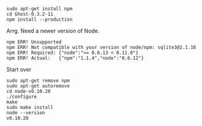     sudo apt-get install npm
    cd Ghost-0.3.2-11 
    npm install --production


Arrg. Need a newer version of Node.

    npm ERR! Unsupported
    npm ERR! Not compatible with your version of node/npm: sqlite3@2.1.16
    npm ERR! Required: {"node":">= 0.6.13 < 0.11.0"}
    npm ERR! Actual:   {"npm":"1.1.4","node":"0.6.12"}

Start over

    sudo apt-get remove npm
    sudo apt-get autoremove
    cd node-v0.10.20
    ./configure
    make
    sudo make install
    node --version
    v0.10.20
